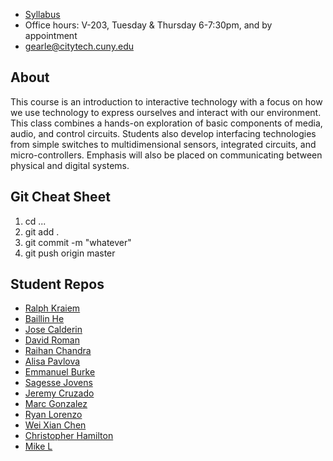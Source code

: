 + [Syllabus](syllabus_2280_insouts.pdf)
+ Office hours: V-203, Tuesday & Thursday 6-7:30pm, and by appointment
+ gearle@citytech.cuny.edu

## About

This course is an introduction to interactive technology with a focus on how we use technology to express ourselves and interact with our environment. This class combines a hands-on exploration of basic components of media, audio, and control circuits. Students also develop interfacing technologies from simple switches to multidimensional sensors, integrated circuits, and micro-controllers. Emphasis will also be placed on communicating between physical and digital systems.

## Git Cheat Sheet

1. cd ...
2. git add .
3. git commit -m "whatever"
4. git push origin master

## Student Repos

+ [Ralph Kraiem](https://github.com/Rkraiem100/Github-Repository)
+ [Baillin He](https://github.com/bhe2142/BaiLin-MTEC-2280)
+ [Jose Calderin](https://github.com/jcalderin1097/physical-computing-f17)
+ [David Roman](https://github.com/droman2597/physical-computing-f17)
+ [Raihan Chandra](https://github.com/raihanchandra/physical-computing-f17)
+ [Alisa Pavlova](https://github.com/alisapavlova/ins-and-outs)
+ [Emmanuel Burke](https://github.com/BurYE/Mtec2280)
+ [Sagesse Jovens](https://github.com/jsagesse27/Ins-out-MTEC2280)
+ [Jeremy Cruzado](https://github.com/SetPlay/Physical-Computing-F2017)
+ [Marc Gonzalez](https://github.com/MGonzalez310/MTEC-2280-Ins-and-Outs)
+ [Ryan Lorenzo](https://github.com/rlorenzo94/mtech2280)
+ [Wei Xian Chen](https://github.com/undeadandy/in-and-Out)
+ [Christopher Hamilton](https://github.com/Hamiltonc92/ins-n-out)
+ [Mike L](https://github.com/mikelec1227/ins-and-outs)